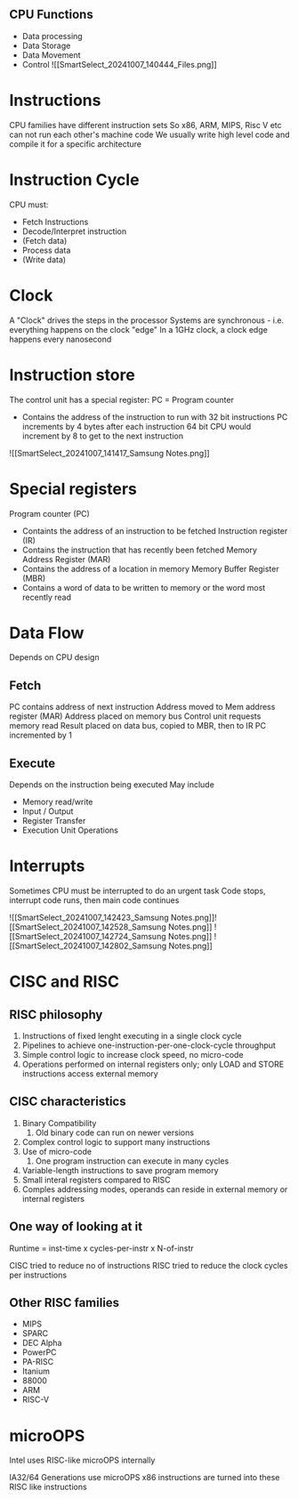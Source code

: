 ## CPU Functions

- Data processing
- Data Storage
- Data Movement
- Control
![[SmartSelect_20241007_140444_Files.png]]
# Instructions
CPU families have different instruction sets
So x86, ARM, MIPS, Risc V etc can not run each other's machine code
We usually write high level code and compile it for a specific architecture


# Instruction Cycle
CPU must:
- Fetch Instructions
- Decode/Interpret instruction
- (Fetch data)
- Process data
- (Write data)

# Clock
A "Clock" drives the steps in the processor
Systems are synchronous - i.e. everything happens on the clock "edge"
In a 1GHz clock, a clock edge happens every nanosecond

# Instruction store
The control unit has a special register:
PC = Program counter
- Contains the address of the instruction to run
with 32 bit instructions PC increments by 4 bytes after each instruction
64 bit CPU would increment by 8 to get to the next instruction

![[SmartSelect_20241007_141417_Samsung Notes.png]]
# Special registers
Program counter (PC)
- Containts the address of an instruction to be fetched
Instruction register (IR)
- Contains the instruction that has recently been fetched
Memory Address Register (MAR)
- Contains the address of a location in memory
Memory Buffer Register (MBR)
- Contains a word of data to be written to memory or the word most recently read

# Data Flow
Depends on CPU design
## Fetch
PC contains address of next instruction
Address moved to Mem address register (MAR)
Address placed on memory bus
Control unit requests memory read
Result placed on data bus, copied to MBR, then to IR
PC incremented by 1

## Execute
Depends on the instruction being executed
May include
- Memory read/write
- Input / Output
- Register Transfer
- Execution Unit Operations

# Interrupts
Sometimes CPU must be interrupted to do an urgent task
Code stops, interrupt code runs, then main code continues

![[SmartSelect_20241007_142423_Samsung Notes.png]]![[SmartSelect_20241007_142528_Samsung Notes.png]]
![[SmartSelect_20241007_142724_Samsung Notes.png]]
![[SmartSelect_20241007_142802_Samsung Notes.png]]
# CISC and RISC
## RISC philosophy
1. Instructions of fixed lenght executing in a single clock cycle
2. Pipelines to achieve one-instruction-per-one-clock-cycle throughput
3. Simple control logic to increase clock speed, no micro-code
4. Operations performed on internal registers only; only LOAD and STORE instructions access external memory
## CISC characteristics
1. Binary Compatibility
	1. Old binary code can run on newer versions
2. Complex control logic to support many instructions
3. Use of micro-code
	1. One program instruction  can execute in many cycles
4. Variable-length instructions to save program memory
5. Small interal registers compared to RISC
6. Comples addressing modes, operands can reside in external memory or internal registers

## One way of looking at it
Runtime = inst-time x cycles-per-instr x N-of-instr

CISC tried to reduce no of instructions
RISC tried to reduce the clock cycles per instructions


## Other RISC families
- MIPS
- SPARC
- DEC Alpha
- PowerPC
- PA-RISC
- Itanium
- $88000$
- ARM
- RISC-V

# microOPS

Intel uses RISC-like microOPS internally

IA32/64 Generations use microOPS
x86 instructions are turned into these RISC like instructions

